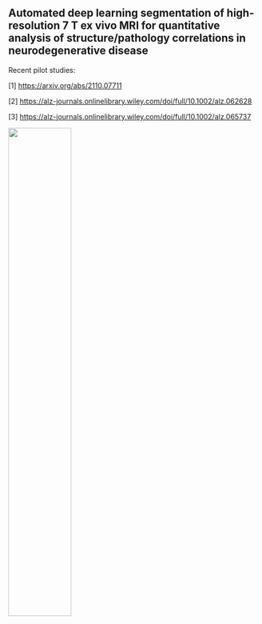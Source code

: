 ## Automated deep learning segmentation of high-resolution 7 T ex vivo MRI for quantitative analysis of structure/pathology correlations in neurodegenerative disease

Recent pilot studies:

[1] https://arxiv.org/abs/2110.07711

[2] https://alz-journals.onlinelibrary.wiley.com/doi/full/10.1002/alz.062628

[3] https://alz-journals.onlinelibrary.wiley.com/doi/full/10.1002/alz.065737

<div align="left">
      <a href="https://www.youtube.com/embed/e1XtdM61gkY">
         <img src="https://img.youtube.com/vi/5yLzZikS15k/0.jpg" style="width:50%;">
      </a>
</div>

